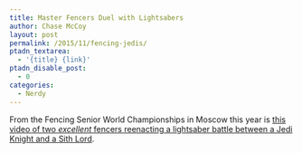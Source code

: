 ```yaml
---
title: Master Fencers Duel with Lightsabers
author: Chase McCoy
layout: post
permalink: /2015/11/fencing-jedis/
ptadn_textarea:
  - '{title} {link}'
ptadn_disable_post:
  - 0
categories:
  - Nerdy
---
```


From the Fencing Senior World Championships in Moscow this year is [this video of two *excellent* fencers reenacting a lightsaber battle between a Jedi Knight and a Sith Lord](https://youtu.be/T4is7h_cgzI). 
